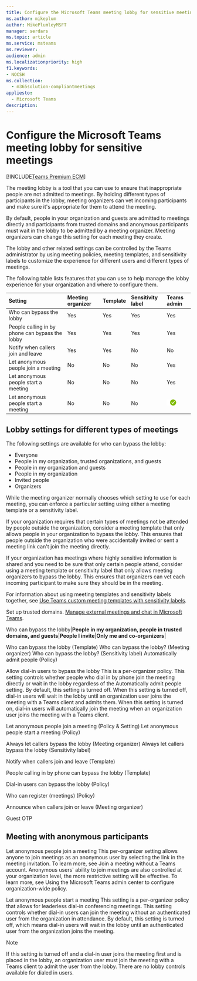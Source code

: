 ```yaml
---
title: Configure the Microsoft Teams meeting lobby for sensitive meetings
ms.author: mikeplum
author: MikePlumleyMSFT
manager: serdars
ms.topic: article
ms.service: msteams
ms.reviewer: 
audience: admin
ms.localizationpriority: high
f1.keywords:
- NOCSH
ms.collection: 
  - m365solution-compliantmeetings
appliesto: 
  - Microsoft Teams
description: 
---
```


# Configure the Microsoft Teams meeting lobby for sensitive meetings

[!INCLUDE[Teams Premium ECM](includes/teams-premium-ecm.md)]

The meeting lobby is a tool that you can use to ensure that inappropriate people are not admitted to meetings. By holding different types of participants in the lobby, meeting organizers can vet incoming participants and make sure it's appropriate for them to attend the meeting.

By default, people in your organization and guests are admitted to meetings directly and participants from trusted domains and anonymous participants must wait in the lobby to be admitted by a meeting organizer. Meeting organizers can change this setting for each meeting they create.

The lobby and other related settings can be controlled by the Teams administrator by using meeting policies, meeting templates, and sensitivity labels to customize the experience for different users and different types of meetings.

The following table lists features that you can use to help manage the lobby experience for your organization and where to configure them.

|Setting|Meeting organizer|Template|Sensitivity label|Teams admin|
|:------|:----------------|:-------|:----------------|:----------|
|Who can bypass the lobby|Yes|Yes|Yes|Yes|
|People calling in by phone can bypass the lobby|Yes|Yes|Yes|Yes|
|Notify when callers join and leave|Yes|Yes|No|No|
|Let anonymous people join a meeting|No|No|No|Yes|
|Let anonymous people start a meeting|No|No|No|Yes|
|Let anonymous people start a meeting|No|No|No|![Yes](media/yes.png)|


## Lobby settings for different types of meetings

The following settings are available for who can bypass the lobby:

- Everyone
- People in my organization, trusted organizations, and guests
- People in my organization and guests
- People in my organization
- Invited people
- Organizers

While the meeting organizer normally chooses which setting to use for each meeting, you can enforce a particular setting using either a meeting template or a sensitivity label.

If your organization requires that certain types of meetings not be attended by people outside the organization, consider a meeting template that only allows people in your organization to bypass the lobby. This ensures that people outside the organization who were accidentally invited or sent a meeting link can't join the meeting directly.

If your organization has meetings where highly sensitive information is shared and you need to be sure that only certain people attend, consider using a meeting template or sensitivity label that only allows meeting organizers to bypass the lobby. This ensures that organizers can vet each incoming participant to make sure they should be in the meeting.

For information about using meeting templates and sensitivity labels together, see [Use Teams custom meeting templates with sensitivity labels](/microsoftteams/meeting-templates-with-sensitivity-labels).





Set up trusted domains. [Manage external meetings and chat in Microsoft Teams](/microsoftteams/manage-external-access).

Who can bypass the lobby|**People in my organization, people in trusted domains, and guests**|**People I invite**|**Only me and co-organizers**|

Who can bypass the lobby (Template)
Who can bypass the lobby? (Meeting organizer)
Who can bypass the lobby? (Sensitivity label)
Automatically admit people (Policy)





Allow dial-in users to bypass the lobby
This is a per-organizer policy. This setting controls whether people who dial in by phone join the meeting directly or wait in the lobby regardless of the Automatically admit people setting. By default, this setting is turned off. When this setting is turned off, dial-in users will wait in the lobby until an organization user joins the meeting with a Teams client and admits them. When this setting is turned on, dial-in users will automatically join the meeting when an organization user joins the meeting with a Teams client.



Let anonymous people join a meeting (Policy & Setting)
Let anonymous people start a meeting (Policy)

Always let callers bypass the lobby (Meeting organizer)
Always let callers bypass the lobby (Sensitivity label)

Notify when callers join and leave (Template)

People calling in by phone can bypass the lobby (Template)


Dial-in users can bypass the lobby (Policy)

Who can register (meetings) (Policy)

Announce when callers join or leave (Meeting organizer)

Guest OTP


## Meeting with anonymous participants

Let anonymous people join a meeting
This per-organizer setting allows anyone to join meetings as an anonymous user by selecting the link in the meeting invitation. To learn more, see Join a meeting without a Teams account. Anonymous users' ability to join meetings are also controlled at your organization level, the more restrictive setting will be effective. To learn more, see Using the Microsoft Teams admin center to configure organization-wide policy.

Let anonymous people start a meeting
This setting is a per-organizer policy that allows for leaderless dial-in conferencing meetings. This setting controls whether dial-in users can join the meeting without an authenticated user from the organization in attendance. By default, this setting is turned off, which means dial-in users will wait in the lobby until an authenticated user from the organization joins the meeting.

 Note

If this setting is turned off and a dial-in user joins the meeting first and is placed in the lobby, an organization user must join the meeting with a Teams client to admit the user from the lobby. There are no lobby controls available for dialed in users.

